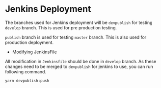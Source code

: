 # Jenkins Deployment

The branches used for Jenkins deployment will be `devpublish` for testing `develop` branch. This is used for pre production testing.

`publish` branch is used for testing `master` branch. This is also used for production deployment.

- Modifying JenkinsFile

All modification in `Jenkinsfile` should be done in `develop` branch. As these changes need to be merged to `devpublish` for jenkins to use, you can run following command.

```
yarn devpublish:push
```
